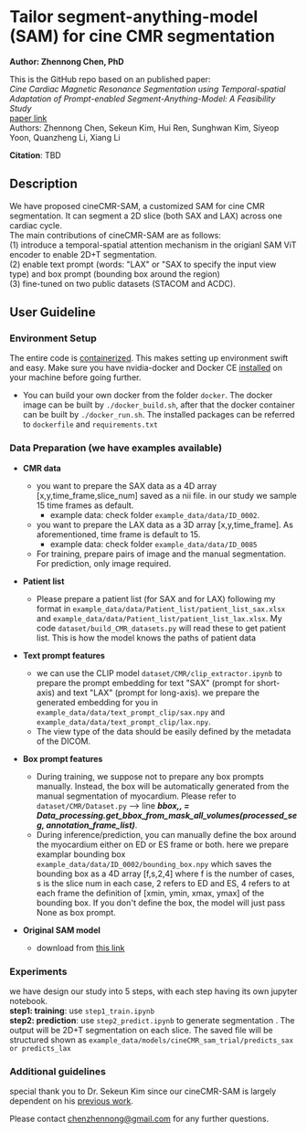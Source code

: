 # Tailor segment-anything-model (SAM) for cine CMR segmentation
**Author: Zhennong Chen, PhD**<br />

This is the GitHub repo based on an published paper: <br />
*Cine Cardiac Magnetic Resonance Segmentation using Temporal-spatial Adaptation of Prompt-enabled Segment-Anything-Model: A Feasibility Study*<br />
[paper link](https://www.sciencedirect.com/science/article/pii/S1097664725000717)<br />
Authors: Zhennong Chen, Sekeun Kim, Hui Ren, Sunghwan Kim, Siyeop Yoon, Quanzheng Li, Xiang Li<br />

**Citation**: TBD

## Description
We have proposed cineCMR-SAM, a customized SAM for cine CMR segmentation. It can segment a 2D slice (both SAX and LAX) across one cardiac cycle.<br />
The main contributions of cineCMR-SAM are as follows:<br />
(1) introduce a temporal-spatial attention mechanism in the origianl SAM ViT encoder to enable 2D+T segmentation.<br />
(2) enable text prompt (words: "LAX" or "SAX to specify the input view type) and box prompt (bounding box around the region)<br />
(3) fine-tuned on two public datasets (STACOM and ACDC).<br />


## User Guideline
### Environment Setup
The entire code is [containerized](https://www.docker.com/resources/what-container). This makes setting up environment swift and easy. Make sure you have nvidia-docker and Docker CE [installed](https://docs.nvidia.com/datacenter/cloud-native/container-toolkit/install-guide.html#docker) on your machine before going further. <br />
- You can build your own docker from the folder ```docker```. The docker image can be built by ```./docker_build.sh```, after that the docker container can be built by ```./docker_run.sh```. The installed packages can be referred to ```dockerfile``` and ```requirements.txt``` <br />

### Data Preparation (we have examples available)
- **CMR data**<br />
    - you want to prepare the SAX data as a 4D array [x,y,time_frame,slice_num] saved as a nii file. in our study we sample 15 time frames as default. <br />
        - example data: check folder ```example_data/data/ID_0002```. <br />
    - you want to prepare the LAX data as a 3D array [x,y,time_frame]. As aforementioned, time frame is default to 15. <br />
        - example data: check folder ```example_data/data/ID_0085``` <br />
    - For training, prepare pairs of image and the manual segmentation. For prediction, only image required. <br />

- **Patient list** <br />
    - Please prepare a patient list (for SAX and for LAX) following my format in ```example_data/data/Patient_list/patient_list_sax.xlsx``` and ```example_data/data/Patient_list/patient_list_lax.xlsx```. My code ```dataset/build_CMR_datasets.py``` will read these to get patient list. This is how the model knows the paths of patient data <br />

- **Text prompt features** <br />
    - we can use the CLIP model ```dataset/CMR/clip_extractor.ipynb``` to prepare the prompt embedding for text "SAX" (prompt for short-axis) and text "LAX" (prompt for long-axis). we prepare the generated embedding for you in ```example_data/data/text_prompt_clip/sax.npy``` and ```example_data/data/text_prompt_clip/lax.npy```. <br />
    - The view type of the data should be easily defined by the metadata of the DICOM. <br />

- **Box prompt features** <br />
    - During training, we suppose not to prepare any box prompts manually. Instead, the box will be automatically generated from the manual segmentation of myocardium. Please refer to ```dataset/CMR/Dataset.py``` --> line ***bbox,_,_ = Data_processing.get_bbox_from_mask_all_volumes(processed_seg, annotation_frame_list)***.  <br />
    - During inference/prediction, you can manually define the box around the myocardium either on ED or ES frame or both. here we prepare examplar bounding box ```example_data/data/ID_0002/bounding_box.npy``` which saves the bounding box as a 4D array [f,s,2,4] where f is the number of cases, s is the slice num in each case, 2 refers to ED and ES, 4 refers to at each frame the definition of [xmin, ymin, xmax, ymax] of the bounding box. If you don't define the box, the model will just pass None as box prompt.  <br />

- **Original SAM model**
   - download from [this link](https://github.com/SekeunKim/MediViSTA?tab=readme-ov-file)

### Experiments
we have design our study into 5 steps, with each step having its own jupyter notebook.<br /> 
**step1: training**: use ```step1_train.ipynb```<br />
**step2: prediction**: use ```step2_predict.ipynb``` to generate segmentation . The output will be 2D+T segmentation on each slice. The saved file will be structured shown as ```example_data/models/cineCMR_sam_trial/predicts_sax or predicts_lax``` <br /> 


### Additional guidelines 
special thank you to Dr. Sekeun Kim since our cineCMR-SAM is largely dependent on his [previous work](https://github.com/SekeunKim/MediViSTA).

Please contact chenzhennong@gmail.com for any further questions.



